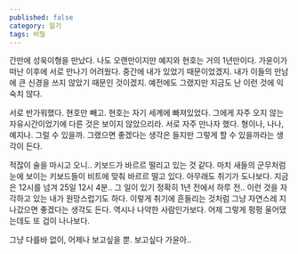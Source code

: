 ```yaml
---
published: false
category: 일기
tags: 비밀
---
```

간만에 성욱이형을 만났다. 나도 오랜만이지만 예지와 현호는 거의 1년만이다. 가윤이가 떠난 이후에 서로 만나기 어려웠다. 중간에 내가 있었기 때문이었겠지. 내가 이들의 만남에 큰 신경을 쓰지 않았기 때문인 것이겠지. 예전에도 그랬지만 지금도 난 이런 것에 익숙치 않다.


서로 반가워했다. 현호만 빼고. 현호는 자기 세계에 빠져있었다. 그에게 자주 오지 않는 자유시간이었기에 다른 것은 보이지 않았으리라. 서로 자주 만나자 했다. 형이나, 나나, 예지나. 그럴 수 있을까. 그랬으면 좋겠다는 생각은 들지만 그렇게 할 수 있을까라는 생각이 든다.


적잖이 술을 마시고 오니.. 키보드가 바르르 떨리고 있는 것 같다. 마치 새들의 군무처럼 눈에 보이는 키보드들이 비트에 맞춰 바르르 떨고 있다. 아무래도 취기가 도나보다. 지금은 12시를 넘겨 25일 12시 4분.. 그 일이 있기 정확히 1년 전에서 하루 전.. 이런 것을 자각하고 있는 내가 원망스럽기도 하다. 이렇게 취기에 흔들리는 것처럼 그냥 자연스레 지나갔으면 좋겠다는 생각도 든다. 역시나 나약한 사람인가보다. 어제 그렇게 펑펑 울어댔는데도 또 겁이 나나보다. 


그냥 다를바 없이, 어제나 보고싶을 뿐. 보고싶다 가윤아..

